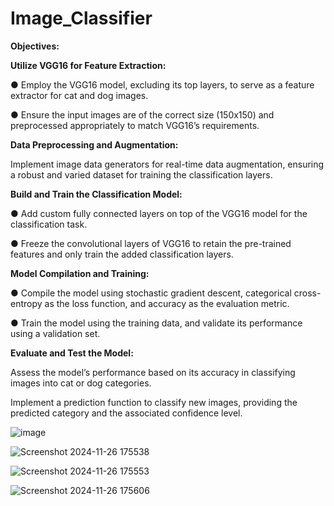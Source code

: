 # Image_Classifier

**Objectives:**

**Utilize VGG16 for Feature Extraction:**

● Employ the VGG16 model, excluding its top layers, to serve as a feature
extractor for cat and dog images.

● Ensure the input images are of the correct size (150x150) and preprocessed
appropriately to match VGG16’s requirements.

**Data Preprocessing and Augmentation:**

Implement image data generators for real-time data augmentation, ensuring a
robust and varied dataset for training the classification layers.

**Build and Train the Classification Model:**

● Add custom fully connected layers on top of the VGG16 model for the
classification task.

● Freeze the convolutional layers of VGG16 to retain the pre-trained features
and only train the added classification layers.

**Model Compilation and Training:**

● Compile the model using stochastic gradient descent, categorical
cross-entropy as the loss function, and accuracy as the evaluation metric.

● Train the model using the training data, and validate its performance using
a validation set.

**Evaluate and Test the Model:**

Assess the model’s performance based on its accuracy in classifying
images into cat or dog categories.

Implement a prediction function to classify new images, providing the
predicted category and the associated confidence level.


![image](https://github.com/user-attachments/assets/0bbf2e07-d831-4345-bc27-3189c53fb2fc)



![Screenshot 2024-11-26 175538](https://github.com/user-attachments/assets/f49f4596-dd5f-4e7f-992a-1bc7735e8826)


![Screenshot 2024-11-26 175553](https://github.com/user-attachments/assets/4878d33a-6bfb-4d57-8a1f-5dcf602a797b)



![Screenshot 2024-11-26 175606](https://github.com/user-attachments/assets/3db3da94-6200-4415-a443-039292e3d6a5)
